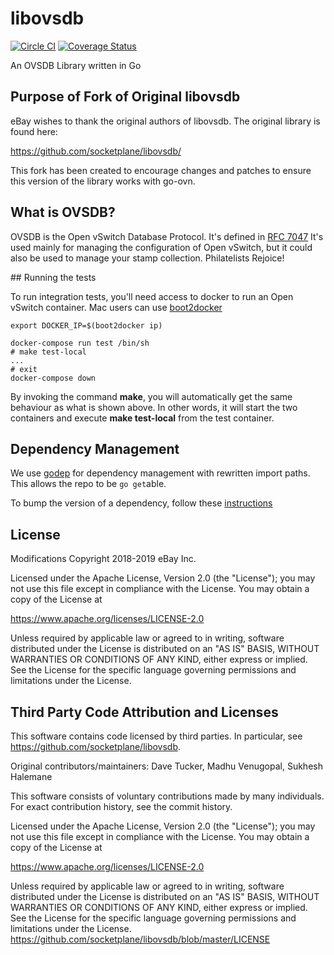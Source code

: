 libovsdb
========

[![Circle CI](https://circleci.com/gh/socketplane/libovsdb.png?style=badge&circle-token=17838d6362be941ed8478bf9d10de5307d4b917d)](https://circleci.com/gh/socketplane/libovsdb) [![Coverage Status](https://coveralls.io/repos/socketplane/libovsdb/badge.png?branch=master)](https://coveralls.io/r/socketplane/libovsdb?branch=master)

An OVSDB Library written in Go

## Purpose of Fork of Original libovsdb

eBay wishes to thank the original authors of libovsdb. The original library is
found here:

https://github.com/socketplane/libovsdb/

This fork has been created to encourage changes and patches to ensure this
version of the library works with go-ovn.

## What is OVSDB?

OVSDB is the Open vSwitch Database Protocol.
It's defined in [RFC 7047](http://tools.ietf.org/html/rfc7047)
It's used mainly for managing the configuration of Open vSwitch, but it could also be used to manage your stamp collection. Philatelists Rejoice!

## Running the tests

To run integration tests, you'll need access to docker to run an Open vSwitch container.
Mac users can use [boot2docker](http://boot2docker.io)

    export DOCKER_IP=$(boot2docker ip)

    docker-compose run test /bin/sh
    # make test-local
    ...
    # exit
    docker-compose down

By invoking the command **make**, you will automatically get the same behaviour as what
is shown above. In other words, it will start the two containers and execute
**make test-local** from the test container.

## Dependency Management

We use [godep](https://github.com/tools/godep) for dependency management with rewritten import paths.
This allows the repo to be `go get`able.

To bump the version of a dependency, follow these [instructions](https://github.com/tools/godep#update-a-dependency)

## License

Modifications Copyright 2018-2019 eBay Inc.

Licensed under the Apache License, Version 2.0 (the "License"); you may not use
this file except in compliance with the License. You may obtain a copy of the
License at

https://www.apache.org/licenses/LICENSE-2.0

Unless required by applicable law or agreed to in writing, software distributed
under the License is distributed on an "AS IS" BASIS, WITHOUT WARRANTIES OR
CONDITIONS OF ANY KIND, either express or implied. See the License for the
specific language governing permissions and limitations under the License.

## Third Party Code Attribution and Licenses

This software contains code licensed by third parties. In particular, see
https://github.com/socketplane/libovsdb.

Original contributors/maintainers: Dave Tucker, Madhu Venugopal, Sukhesh
Halemane

This software consists of voluntary contributions made by many individuals. For
exact contribution history, see the commit history.

Licensed under the Apache License, Version 2.0 (the "License"); you may not use
this file except in compliance with the License. You may obtain a copy of the
License at

https://www.apache.org/licenses/LICENSE-2.0

Unless required by applicable law or agreed to in writing, software distributed
under the License is distributed on an "AS IS" BASIS, WITHOUT WARRANTIES OR
CONDITIONS OF ANY KIND, either express or implied. See the License for the
specific language governing permissions and limitations under the License.
https://github.com/socketplane/libovsdb/blob/master/LICENSE
